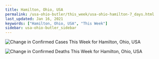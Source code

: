 ```yaml
---
title: Hamilton, Ohio, USA
permalink: /usa-ohio-butler/this_week/usa-ohio-hamilton-7_days.html
last_updated: Jan 16, 2021
keywords: ["Hamilton, Ohio, USA", "This Week"]
sidebar: usa-ohio-butler_sidebar
---
```


![Change in Confirmed Cases This Week for Hamilton, Ohio, USA](/covid_tracker/images/graphs/usa-ohio-hamilton-delta_confirmed-7_days_graph.png)

![Change in Confirmed Deaths This Week for Hamilton, Ohio, USA](/covid_tracker/images/graphs/usa-ohio-hamilton-delta_deaths-7_days_graph.png)
